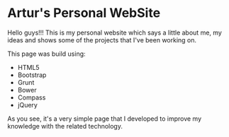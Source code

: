 Artur's Personal WebSite
========================


Hello guys!!! This is my personal website which says a little about me, my
ideas and shows some of the projects that I've been working on.

This page was build using:

* HTML5
* Bootstrap
* Grunt
* Bower
* Compass
* jQuery

As you see, it's a very simple page that I developed to improve my knowledge
with the related technology.
